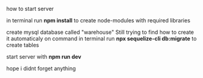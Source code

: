 how to start server

in terminal run **npm install** to create node-modules with required libraries

create mysql database called "warehouse" Still trying to find how to create it automaticaly on command
in terminal run **npx sequelize-cli db:migrate** to create tables

start server with **npm run dev**

hope i didnt forget anything